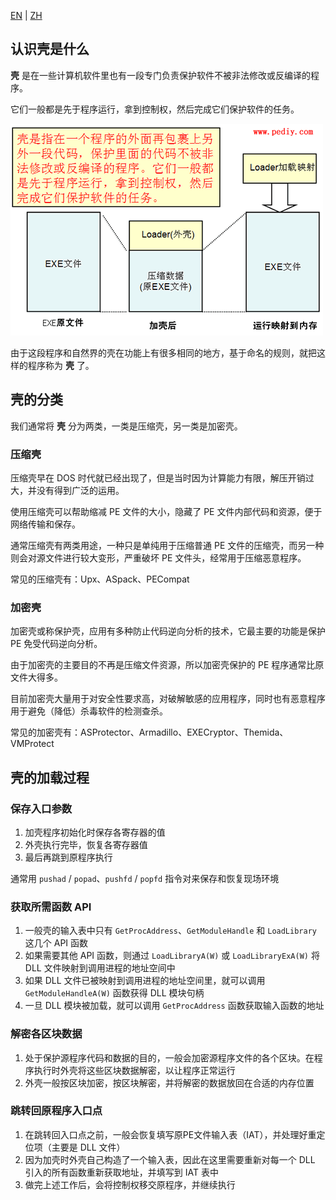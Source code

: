[EN](./packer-introduction.md) | [ZH](./packer-introduction-zh.md)
## 认识壳是什么

**壳** 是在一些计算机软件里也有一段专门负责保护软件不被非法修改或反编译的程序。

它们一般都是先于程序运行，拿到控制权，然后完成它们保护软件的任务。

![](./figure/what_is_pack.png)

由于这段程序和自然界的壳在功能上有很多相同的地方，基于命名的规则，就把这样的程序称为 **壳** 了。

## 壳的分类

我们通常将 **壳** 分为两类，一类是压缩壳，另一类是加密壳。

### 压缩壳

压缩壳早在 DOS 时代就已经出现了，但是当时因为计算能力有限，解压开销过大，并没有得到广泛的运用。

使用压缩壳可以帮助缩减 PE 文件的大小，隐藏了 PE 文件内部代码和资源，便于网络传输和保存。

通常压缩壳有两类用途，一种只是单纯用于压缩普通 PE 文件的压缩壳，而另一种则会对源文件进行较大变形，严重破坏 PE 文件头，经常用于压缩恶意程序。

常见的压缩壳有：Upx、ASpack、PECompat

### 加密壳

加密壳或称保护壳，应用有多种防止代码逆向分析的技术，它最主要的功能是保护 PE 免受代码逆向分析。

由于加密壳的主要目的不再是压缩文件资源，所以加密壳保护的 PE 程序通常比原文件大得多。

目前加密壳大量用于对安全性要求高，对破解敏感的应用程序，同时也有恶意程序用于避免（降低）杀毒软件的检测查杀。

常见的加密壳有：ASProtector、Armadillo、EXECryptor、Themida、VMProtect

## 壳的加载过程

### 保存入口参数

1.  加壳程序初始化时保存各寄存器的值
2.  外壳执行完毕，恢复各寄存器值
3.  最后再跳到原程序执行

通常用 `pushad` / `popad`、`pushfd` / `popfd` 指令对来保存和恢复现场环境

### 获取所需函数 API

1.  一般壳的输入表中只有 `GetProcAddress`、`GetModuleHandle` 和 `LoadLibrary` 这几个 API 函数
2.  如果需要其他 API 函数，则通过 `LoadLibraryA(W)` 或 `LoadLibraryExA(W)` 将 DLL 文件映射到调用进程的地址空间中
3.  如果 DLL 文件已被映射到调用进程的地址空间里，就可以调用 `GetModuleHandleA(W)` 函数获得 DLL 模块句柄
4.  一旦 DLL 模块被加载，就可以调用 `GetProcAddress` 函数获取输入函数的地址

### 解密各区块数据

1.  处于保护源程序代码和数据的目的，一般会加密源程序文件的各个区块。在程序执行时外壳将这些区块数据解密，以让程序正常运行
2.  外壳一般按区块加密，按区块解密，并将解密的数据放回在合适的内存位置

### 跳转回原程序入口点

1.  在跳转回入口点之前，一般会恢复填写原PE文件输入表（IAT），并处理好重定位项（主要是 DLL 文件）
2.  因为加壳时外壳自己构造了一个输入表，因此在这里需要重新对每一个 DLL 引入的所有函数重新获取地址，并填写到 IAT 表中
3.  做完上述工作后，会将控制权移交原程序，并继续执行
